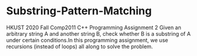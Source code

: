 # Substring-Pattern-Matching
HKUST 2020 Fall Comp2011 C++ Programming Assignment 2
Given an arbitrary string A and another string B, check whether B is a substring of A under certain conditions.In this programming assignment, we use recursions (instead of loops) all along to solve the problem.
